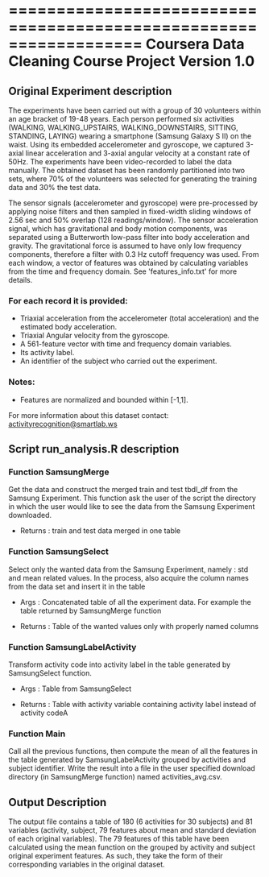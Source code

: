 ==================================================================
Coursera Data Cleaning Course Project
Version 1.0
==================================================================

## Original Experiment description
The experiments have been carried out with a group of 30 volunteers within an age bracket of 19-48 years. Each person performed six activities (WALKING, WALKING_UPSTAIRS, WALKING_DOWNSTAIRS, SITTING, STANDING, LAYING) wearing a smartphone (Samsung Galaxy S II) on the waist. Using its embedded accelerometer and gyroscope, we captured 3-axial linear acceleration and 3-axial angular velocity at a constant rate of 50Hz. The experiments have been video-recorded to label the data manually. The obtained dataset has been randomly partitioned into two sets, where 70% of the volunteers was selected for generating the training data and 30% the test data. 

The sensor signals (accelerometer and gyroscope) were pre-processed by applying noise filters and then sampled in fixed-width sliding windows of 2.56 sec and 50% overlap (128 readings/window). The sensor acceleration signal, which has gravitational and body motion components, was separated using a Butterworth low-pass filter into body acceleration and gravity. The gravitational force is assumed to have only low frequency components, therefore a filter with 0.3 Hz cutoff frequency was used. From each window, a vector of features was obtained by calculating variables from the time and frequency domain. See 'features_info.txt' for more details. 

### For each record it is provided:

- Triaxial acceleration from the accelerometer (total acceleration) and the estimated body acceleration.
- Triaxial Angular velocity from the gyroscope. 
- A 561-feature vector with time and frequency domain variables. 
- Its activity label. 
- An identifier of the subject who carried out the experiment.


### Notes: 

- Features are normalized and bounded within [-1,1].

For more information about this dataset contact: activityrecognition@smartlab.ws

## Script run_analysis.R description

### Function SamsungMerge
Get the data and construct the merged train and test tbdl_df from the Samsung Experiment. This function ask the user of the script the directory in which the user would like to see the data from the Samsung Experiment downloaded.

- Returns : train and test data merged in one table

### Function SamsungSelect
Select only the wanted data from the Samsung Experiment, namely : std and mean related values. In the process, also acquire the column names from the data set and insert it in the table

- Args : Concatenated table of all the experiment data. For example the table returned by SamsungMerge function

- Returns : Table of the wanted values only with properly named columns

### Function SamsungLabelActivity
Transform activity code into activity label in the table generated by SamsungSelect function.

- Args : Table from SamsungSelect

- Returns : Table with activity variable containing activity label instead of activity codeA

### Function Main
Call all the previous functions, then compute the mean of all the features in the table generated by SamsungLabelActivity grouped by activities and subject identifier. Write the result into a file in the user specified download directory (in SamsungMerge function) named activities_avg.csv.

## Output Description
The output file contains a table of 180 (6 activities for 30 subjects) and 81 variables (activity, subject, 79 features about mean and standard deviation of each original variables). The 79 features of this table have been calculated using the mean function on the grouped by activity and subject original experiment features. As such, they take the form of their corresponding variables in the original dataset.

